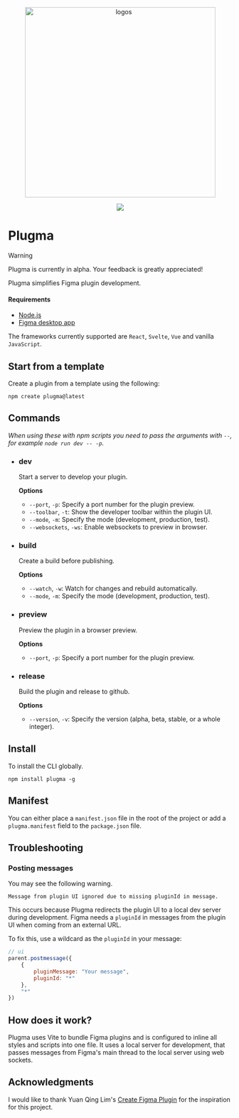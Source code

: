 <p align="center">
  <img width="428" alt="logos" src="https://github.com/gavinmcfarland/plugma/assets/5551/ad6f0a2d-43d5-413d-88f0-4f31374aa148">
</p>

<p align="center">
    <a href="https://www.npmjs.com/package/plugma"><img src="https://img.shields.io/npm/v/plugma.svg"></a>
</p>

# Plugma

> [!WARNING]
> Plugma is currently in alpha. Your feedback is greatly appreciated!

Plugma simplifies Figma plugin development.

#### Requirements

-   [Node.js](https://nodejs.org/en)
-   [Figma desktop app](https://www.figma.com/downloads/)

The frameworks currently supported are `React`, `Svelte`, `Vue` and vanilla `JavaScript`.

## Start from a template

Create a plugin from a template using the following:

```shell
npm create plugma@latest
```

<!-- ## Create plugin from template

```shell
npm create plugma@latest
```

Follow the on-screen instructions.

Currently, the only framework supported is `Svelte`. -->

## Commands

_When using these with npm scripts you need to pass the arguments with `--`, for example `node run dev -- -p`._

<!-- ### `plugma init`

Follow the on-screen instructions to create a plugin from a template.

Currently, the only framework supported is `Svelte`. -->

-   ### dev

    Start a server to develop your plugin.

    **Options**

    -   `--port`, `-p`: Specify a port number for the plugin preview.
    -   `--toolbar`, `-t`: Show the developer toolbar within the plugin UI.
    -   `--mode`, `-m`: Specify the mode (development, production, test).
    -   `--websockets`, `-ws`: Enable websockets to preview in browser.

-   ### build

    Create a build before publishing.

    **Options**

    -   `--watch`, `-w`: Watch for changes and rebuild automatically.
    -   `--mode`, `-m`: Specify the mode (development, production, test).

-   ### preview

    Preview the plugin in a browser preview.

    **Options**

    -   `--port`, `-p`: Specify a port number for the plugin preview.

-   ### release

    Build the plugin and release to github.

    **Options**

    -   `--version`, `-v`: Specify the version (alpha, beta, stable, or a whole integer).

## Install

To install the CLI globally.

```
npm install plugma -g
```

<!-- ## Folder structure

Depending on which framework you choose, the files might vary slightly, but the file structure will remain the same.

- `dist` The dist folder is where the outputted plugin code is built. When importing a plugin in Figma, select the `manifest.json` file from this folder.

- `src` All of the source files required for your plugin.

  - `src/main.ts` This file interacts with Figma's Plugin API
  - `src/ui.ts` This file mounts the UI
  - `src/App.jsx` This file contains your UI markup (mandatory for some frameworks)

- `vite.config.ts` Because Plugma uses Vite for bundling, it gives you access to all of Vite's plugins.

- `package.json` Contains the name of our plugin and Figma manifest details in the `plugma.manifest` field. -->

<!-- ## Plugin Folder Structure

Your plugin project will look something like this.

Depending on which framework you choose, the files might vary slightly, but the file structure will remain the same.

- `dist` The dist folder is where the outputted plugin code is built. When importing a plugin in Figma, select the `manifest.json` file from this folder.

- `src` All of the source files required for your plugin.

  - `main.ts` This file interacts with Figma's Plugin API
  - `ui.ts` This file mounts the UI
  - `App.jsx` This file contains your UI markup (mandatory for some frameworks)

- `vite.config.ts` Because Plugma uses Vite for bundling, it gives you access to all of Vite's plugins.

- `package.json` Contains the name of our plugin and Figma manifest details in the `plugma.manifest` field. -->

## Manifest

You can either place a `manifest.json` file in the root of the project or add a `plugma.manifest` field to the `package.json` file.

<!-- ```jsonc
// package.json
{
  //...

  "plugma": {
    "manifest": {
      "main": "src/main.js",
      "ui": "src/ui.js"
    }
  }
}
``` -->

## Troubleshooting

### Posting messages

You may see the following warning.

```shell
Message from plugin UI ignored due to missing pluginId in message.
```

This occurs because Plugma redirects the plugin UI to a local dev server during development. Figma needs a `pluginId` in messages from the plugin UI when coming from an external URL.

To fix this, use a wildcard as the `pluginId` in your message:

```js
// ui
parent.postmessage({
    {
        pluginMessage: "Your message",
        pluginId: "*"
    },
    "*"
})
```

## How does it work?

Plugma uses Vite to bundle Figma plugins and is configured to inline all styles and scripts into one file. It uses a local server for development, that passes messages from Figma's main thread to the local server using web sockets.

## Acknowledgments

I would like to thank Yuan Qing Lim's [Create Figma Plugin](https://yuanqing.github.io/create-figma-plugin/) for the inspiration for this project.
